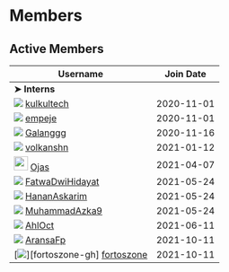 # Members

## Active Members

| **Username**                                                                                                                                         | **Join Date** |
| ---------------------------------------------------------------------------------------------------------------------------------------------------- | ------------- |
| **➤ Interns**                                                                                                                                        |               |
| [![][kulkultech-img]][kulkultech-gh]&nbsp;[kulkultech](profiles/kulkultech.md)                                                                       | 2020-11-01    |
| [![][empeje-img]][empeje-gh]&nbsp;[empeje](profiles/empeje.md)                                                                                       | 2020-11-01    |
| [![][galanggg-img]][galanggg-gh]&nbsp;[Galanggg](profiles/galanggg.md)                                                                               | 2020-11-16    |
| [![][volkansahn-img]][volkansahn-gh]&nbsp;[volkanshn](profiles/volkansahn.md)                                                                        | 2021-01-12    |
| [<img src="https://github.com/ojasthisside.png" width="25" alt class="img-responsive img-thumbnail">][ojasthisside-gh]&nbsp;[Ojas](profiles/ojas.md) | 2021-04-07    |
| [![][fatwadwihidayat-img]][fatwadwihidayat-gh]&nbsp;[FatwaDwiHidayat](profiles/FatwaDwiHidayat.md)                                                   | 2021-05-24    |
| [![][hananaskarim-img]][hananaskarim-gh]&nbsp;[HananAskarim](profiles/HananAskarim.md) | 2021-05-24    |
| [![][MuhammadAzka9-img]][MuhammadAzka9-gh]&nbsp;[MuhammadAzka9](profiles/MuhammadAzka9.md) | 2021-05-24|
| [![][AhlOct-img]][AhlOct-gh]&nbsp;[AhlOct](profiles/AhlOct.md) | 2021-06-11|
| [![][aransafp-img]][aransafp-gh]&nbsp;[AransaFp](profiles/AransaFp.md)                                                                       | 2021-10-11    |
| [![][fortoszone-img]][fortoszone-gh]&nbsp;[fortoszone](profiles/fortoszone.md)                                                                       | 2021-10-11    |


<!---
Put images link below
-->

[kulkultech-img]: https://github.com/kulkultech.png?size=25
[empeje-img]: https://github.com/empeje.png?size=25
[galanggg-img]: https://github.com/galanggg.png?size=25
[volkansahn-img]: https://github.com/volkansahn.png?size=25
[ojasthisside-img]: https://github.com/ojasthisside.png?size=25
[fatwadwihidayat-img]: https://github.com/FatwaDwiHidayat.png?size=25
[hananaskarim-img]: https://github.com/HananAskarim.png?size=25
[MuhammadAzka9-img]:https://github.com/MuhammadAzka9.png?size=25
[AhlOct-img]: https://github.com/AhlOct.png?size=25
[aransafp-img]: https://github.com/aransafp.png?size=25
[fortoszone-img]: https://github.com/fortoszone.png?size=25


<!---
Put GitHub profiles link below
-->

[kulkultech-gh]: https://github.com/kulkultech
[empeje-gh]: https://github.com/empeje
[galanggg-gh]: https://github.com/galanggg
[volkansahn-gh]: https://github.com/volkansahn
[ojasthisside-gh]: https://github.com/ojasthisside
[fatwadwihidayat-gh]: https://github.com/FatwaDwiHidayat
[hananaskarim-gh]: https://github.com/HananAskarim
[MuhammadAzka9-gh]: https://github.com/MuhammadAzka9
[AhlOct-gh]: https://github.com/AhlOct
[aransafp-gh]: https://github.com/aransafp
[fortoszone-img]: https://github.com/fortoszone

